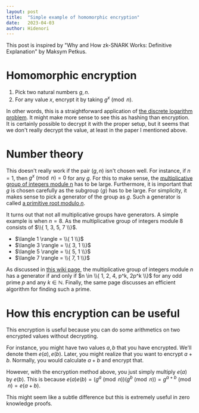 ```yaml
---
layout: post
title:  "Simple example of homomorphic encryption"
date:   2023-04-03
author: Hidenori
---
```


This post is inspired by "Why and How zk-SNARK Works: Definitive Explanation" by Maksym Petkus.

# Homomorphic encryption

1. Pick two natural numbers $g, n$.
1. For any value $x$, encrypt it by taking $g^x \pmod n$.

In other words, this is a straightforward application of [the discrete logarithm problem](https://en.wikipedia.org/wiki/Discrete_logarithm).
It might make more sense to see this as hashing than encryption.
It is certainly possible to decrypt it with the proper setup, but it seems that we don't really decrypt the value, at least in the paper I mentioned above.

# Number theory

This doesn't really work if the pair $(g, n)$ isn't chosen well.
For instance, if $n = 1$, then $g^x \pmod n = 0$ for any $g$.
For this to make sense, the [multiplicative group of integers module n](https://en.wikipedia.org/wiki/Multiplicative_group_of_integers_modulo_n) has to be large.
Furthermore, it is important that $g$ is chosen carefully as the subgroup $\langle g \rangle$ has to be large.
For simplicity, it makes sense to pick a generator of the group as $g$.
Such a generator is called [a primitive root modulo $n$](https://en.wikipedia.org/wiki/Primitive_root_modulo_n).

It turns out that not all multiplicative groups have generators.
A simple example is when $n = 8$.
As the multiplicative group of integers module 8 consists of $\\{ 1, 3, 5, 7 \\}$.

- $\langle 1 \rangle = \\{ 1 \\}$
- $\langle 3 \rangle = \\{ 3, 1 \\}$
- $\langle 5 \rangle = \\{ 5, 1 \\}$
- $\langle 7 \rangle = \\{ 7, 1 \\}$

As discussed in [this wiki page](https://en.wikipedia.org/wiki/Primitive_root_modulo_n), the multiplicative group of integers module $n$ has a generator if and only if $n \in \\{ 1, 2, 4, p^k, 2p^k \\}$ for any odd prime $p$ and any $k \in \mathbb{N}$.
Finally, the same page discusses an efficient algorithm for finding such a prime.

# How this encryption can be useful

This encryption is useful because you can do some arithmetics on two encrypted values without decrypting.

For instance, you might have two values $a, b$ that you have encrypted.
We'll denote them $e(a), e(b)$.
Later, you might realize that you want to encrypt $a + b$.
Normally, you would calculate $a + b$ and encrypt that.

However, with the encryption method above, you just simply multiply $e(a)$ by $e(b)$.
This is because $e(a)e(b) = (g^a \pmod n) (g^b \pmod n) = g^{a + b} \pmod n = e(a + b)$.

This might seem like a subtle difference but this is extremely useful in zero knowledge proofs.
